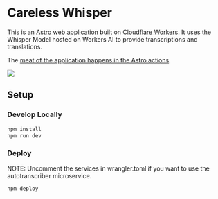 # Careless Whisper

This is an [Astro web application](https://astro.build) built on [Cloudflare Workers](). It uses the Whisper Model hosted on Workers AI to provide transcriptions and translations.

The [meat of the application happens in the Astro actions](./src/actions/index.ts).

[<img src="https://img.youtube.com/vi/Df04laN8Y3s/0.jpg">](https://youtu.be/https://youtu.be/Df04laN8Y3s "Add Automatic Speech Recognition to your Web Apps")


## Setup



### Develop Locally

```bash
npm install
npm run dev
```

### Deploy

NOTE: Uncomment the services in wrangler.toml if you want to use the autotranscriber microservice.

```bash
npm deploy
```

